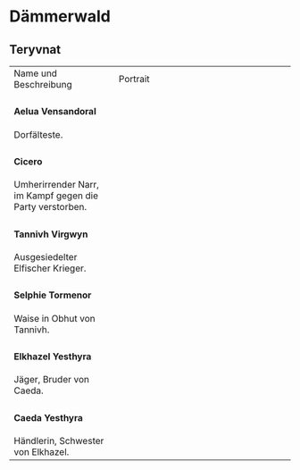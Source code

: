 # Dämmerwald

## Teryvnat

<table>
<tr><td>Name und Beschreibung</td><td width="300">Portrait</td></tr>
<tr><td><h4>Aelua Vensandoral</h4> Dorfälteste.</td><td width="300"><img src="aelua.png" alt="" /></td></tr>
<tr><td><h4>Cicero</h4> Umherirrender Narr, im Kampf gegen die Party verstorben.</td><td width="300"><img src="cicero.png" alt="" /></td></tr>
<tr><td><h4>Tannivh Virgwyn</h4> Ausgesiedelter Elfischer Krieger.</td><td width="300"><img src="tannivh.png" alt="" /></td></tr>
<tr><td><h4>Selphie Tormenor</h4> Waise in Obhut von Tannivh.</td><td width="300"><img src="selphie.png" alt="" /></td></tr>
<tr><td><h4>Elkhazel Yesthyra</h4> Jäger, Bruder von Caeda.</td><td width="300"><img src="elkhazel.png" alt="" /></td></tr>
<tr><td><h4>Caeda Yesthyra</h4> Händlerin, Schwester von Elkhazel.</td><td width="300"><img src="caeda.png" alt="" /></td></tr>
</table>
